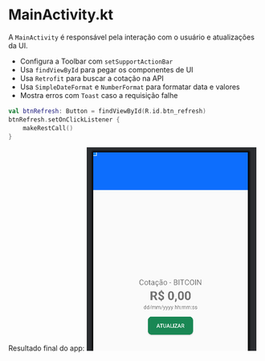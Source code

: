 # MainActivity.kt

A `MainActivity` é responsável pela interação com o usuário e atualizações da UI.

- Configura a Toolbar com `setSupportActionBar`
- Usa `findViewById` para pegar os componentes de UI
- Usa `Retrofit` para buscar a cotação na API
- Usa `SimpleDateFormat` e `NumberFormat` para formatar data e valores
- Mostra erros com `Toast` caso a requisição falhe

```kotlin
val btnRefresh: Button = findViewById(R.id.btn_refresh)
btnRefresh.setOnClickListener {
    makeRestCall()
}
```

Resultado final do app:
![activity main](imagens/activitymain.png)
